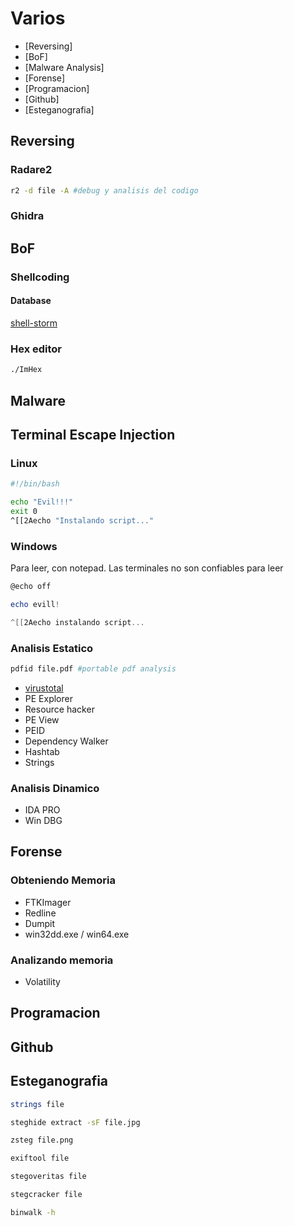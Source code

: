 # Varios

* [Reversing]
* [BoF]
* [Malware Analysis]
* [Forense]
* [Programacion]
* [Github]
* [Esteganografia]


## Reversing

### Radare2

```bash
r2 -d file -A #debug y analisis del codigo
```

### Ghidra

## BoF

### Shellcoding

#### Database

[shell-storm](http://shell-storm.org/shellcode/)

### Hex editor

```bash
./ImHex
```

## Malware 

## Terminal Escape Injection

### Linux

```bash
#!/bin/bash

echo "Evil!!!"
exit 0
^[[2Aecho "Instalando script..."
```

### Windows

Para leer, con notepad. Las terminales no son confiables para leer
```powershell
@echo off

echo evill!

^[[2Aecho instalando script...
```


### Analisis Estatico

```bash
pdfid file.pdf #portable pdf analysis
```

* [virustotal](virustotal.com)
* PE Explorer
* Resource hacker
* PE View
* PEID
* Dependency Walker
* Hashtab
* Strings

### Analisis Dinamico

* IDA PRO
* Win DBG

## Forense

### Obteniendo Memoria

* FTKImager
* Redline
* Dumpit
* win32dd.exe / win64.exe

### Analizando memoria

* Volatility

## Programacion
## Github
## Esteganografia

```bash
strings file
```

```bash
steghide extract -sF file.jpg
```

```bash
zsteg file.png
```

```bash
exiftool file
```

```bash
stegoveritas file
```

```bash
stegcracker file
```

```bash
binwalk -h
```





